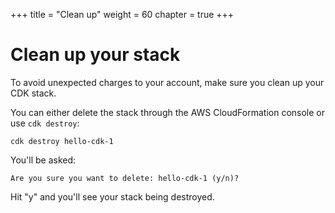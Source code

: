 +++
title = "Clean up"
weight = 60
chapter = true
+++

# Clean up your stack

To avoid unexpected charges to your account, make sure you clean up your CDK
stack.

You can either delete the stack through the AWS CloudFormation console or use
`cdk destroy`:

```
cdk destroy hello-cdk-1
```

You'll be asked:

```
Are you sure you want to delete: hello-cdk-1 (y/n)?
```

Hit "y" and you'll see your stack being destroyed.
